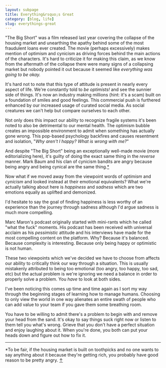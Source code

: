```yaml
---
layout: subpage
title: Everything&rsquo;s Great
category: [blog, life]
slug: everythings-great
---
```

"The Big Short" was a film released last year covering the collapse of the housing market and unearthing the apathy behind some of the most fraudulent loans ever created. The movie (perhaps excessively) makes mention of optimism and cynicism as driving forces behind the main actions of the characters. It's hard to criticize it for making this claim, as we know from the aftermath of the collapse there were many signs of a collapsing market but nobody pointed it out because it seemed like *everything was going to be okay.*

It's hard not to note that this type of attitude is present in nearly every aspect of life. We're constantly told to *be optimists!* and see the sunnier side of things. It's now an industry making millions (hint: it's a scam) built on a foundation of smiles and good feelings. This commercial push is furthered enhanced by our increased usage of curated social media. As social creatures we can't help but compare ourselves to each other.

Not only does this impact our ability to recognize fragile systems it's been noted to also be detrimental to our mental health. The optimism bubble creates an impossible environment to admit when something has actually gone wrong. This pop-based psychology backfires and causes resentment and isolation, "*Why aren't I happy? What is wrong with me?*" 

And despite "The Big Short" being an exceptionally well-made movie (more editorializing here), it's guilty of doing the exact same thing in the *reverse* manner. Mark Baum and his clan of cynicism bandits are angry because being angry and being cynical are the same thing.<a id="anchor-1" href="#note-1">*</a>

Now what if we moved away from the viewpoint words of *optimism* and *cynicism* and looked instead at their emotional equivalents? What we're actually talking about here is *happiness* and *sadness* which are two emotions equally as uplifted and demonized.

I'd hesitate to say the goal of finding happiness is less worthy of an experience than the journey through sadness although I'd argue sadness is much more compelling.

Marc Maron's podcast originally started with mini-rants which he called "what the fuck" moments. His podcast has been received with universal acclaim as his *pessimistic* attitude and his interviews have made for the most compelling content on the platform. Why? Because it's balanced. Because complexity is interesting. Because only being happy or optimistic is not human.

These two viewpoints which we've decided we have to choose from affects our ability to critically think our way through a situation. This is usually mistakenly attributed to being too emotional (too angry, too happy, too sad, etc) but the actual problem is we're ignoring we need a balance in order to properly solve a problem. You *have* to look at both sides.

I've been noticing this comes up time and time again as I sort my way through the beginning stages of learning how to manage humans. Choosing to only view the world in one way alienates an entire swath of people who can add value to your team if you gave them some breathing room.

You have to be willing to admit there's a problem to begin with and remove your head from the sand. It's okay to say things suck right now or listen to them tell you what's wrong. Grieve that you don't have a perfect situation and enjoy laughing about it. When you're done, you both can put your heads down and figure out how to fix it.

<hr class="small">

<div class="fieldnotes">
    <p id="note-1">*To be fair, if the housing market is built on toothpicks and no one wants to say anything about it because they're getting rich, you probably have good reason to be pretty angry. <a href="#anchor-1">&#8593;</a></p>
</div>
